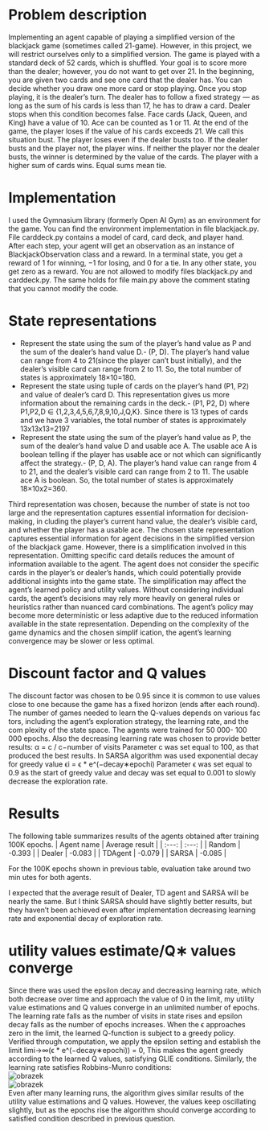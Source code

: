 # Problem description
Implementing an agent capable of playing a simplified version
of the blackjack game (sometimes called 21-game). However, in this project, we will restrict ourselves only to a simplified version.
The game is played with a standard deck of 52 cards, which is shuffled. Your goal is to score
more than the dealer; however, you do not want to get over 21. In the beginning, you are given
two cards and see one card that the dealer has. You can decide whether you draw one more
card or stop playing. Once you stop playing, it is the dealer’s turn. The dealer has to follow a
fixed strategy — as long as the sum of his cards is less than 17, he has to draw a card. Dealer
stops when this condition becomes false.
Face cards (Jack, Queen, and King) have a value of 10. Ace can be counted as 1 or 11.
At the end of the game, the player loses if the value of his cards exceeds 21. We call this
situation bust. The player loses even if the dealer busts too. If the dealer busts and the player
not, the player wins. If neither the player nor the dealer busts, the winner is determined by the
value of the cards. The player with a higher sum of cards wins. Equal sums mean tie.

# Implementation
I used the Gymnasium library (formerly Open AI Gym) as an environment for the
game. You can find the environment implementation in file blackjack.py. File carddeck.py
contains a model of card, card deck, and player hand. After each step, your agent will get an
observation as an instance of BlackjackObservation class and a reward. In a terminal state,
you get a reward of 1 for winning, −1 for losing, and 0 for a tie. In any other state, you get
zero as a reward. You are not allowed to modify files blackjack.py and carddeck.py. The
same holds for file main.py above the comment stating that you cannot modify the code.

# State representations
 * Represent the state using the sum of the player’s hand value as P and the
 sum of the dealer’s hand value D.- (P, D).  The player’s hand value can range from 4 to 21(since the player can’t bust
 initially), and the dealer’s visible card can range from 2 to 11. So, the
 total number of states is approximately 18×10=180.
 * Represent the state using tuple of cards on the player’s hand (P1, P2) and
 value of dealer’s card D. This representation gives us more information
 about the remaining cards in the deck.- (P1, P2, D) where P1,P2,D ∈
 {1,2,3,4,5,6,7,8,9,10,J,Q,K}. Since there is 13 types of cards and we have 3 variables, the total number
 of states is approximately 13x13x13=2197
 * Represent the state using the sum of the player’s hand value as P, the
 sum of the dealer’s hand value D and usable ace A. The usable ace A is
 boolean telling if the player has usable ace or not which can significantly
 affect the strategy.- (P, D, A).  The player’s hand value can range from 4 to 21, and the dealer’s visible
 card can range from 2 to 11. The usable ace A is boolean. So, the total
 number of states is approximately 18×10x2=360.

Third representation was chosen, because the number of state is not too large
 and the representation captures essential information for decision-making, in
cluding the player’s current hand value, the dealer’s visible card, and whether
 the player has a usable ace.
The chosen state representation captures essential information for agent decisions in the simplified version of the blackjack game. However, there is a
 simplification involved in this representation.
 Omitting specific card details reduces the amount of information available
 to the agent. The agent does not consider the specific cards in the player’s
 or dealer’s hands, which could potentially provide additional insights into the game state.
 The simplification may affect the agent’s learned policy and utility values.
 Without considering individual cards, the agent’s decisions may rely more heavily on general rules or heuristics rather than nuanced card combinations.
 The agent’s policy may become more deterministic or less adaptive due to the reduced information available in the state representation.
 Depending on the complexity of the game dynamics and the chosen simplif ication, the agent’s learning convergence may be slower or less optimal.
 
 # Discount factor and Q values
 The discount factor was chosen to be 0.95 since it is common to use values close
 to one because the game has a fixed horizon (ends after each round).
 The number of games needed to learn the Q-values depends on various fac
tors, including the agent’s exploration strategy, the learning rate, and the com
plexity of the state space. The agents were trained for 50 000- 100 000 epochs.
 Also the decreasing learning rate was chosen to provide better results:
 α = c / c−number of visits
 Parameter c was set equal to 100, as that produced the best results.
 In SARSA algorithm was used exponential decay for greedy value
 ϵi = ϵ * e^(−decay∗epochi)
 Parameter ϵ was set equal to 0.9 as the start of greedy value and decay was set
 equal to 0.001 to slowly decrease the exploration rate.

# Results
 The following table summarizes results of the agents obtained after training
 100K epochs.
 | Agent name | Average result    | 
| :---:   | :---: | 
| Random | -0.393   | 
 | Dealer | -0.083  | 
 | TDAgent | -0.079   | 
 | SARSA | -0.085   | 

For the 100K epochs shown in previous table, evaluation take around two min
utes for both agents.

 I expected that the average result of Dealer, TD agent and SARSA will be
 nearly the same. But I think SARSA should have slightly better results, but
 they haven’t been achieved even after implementation decreasing learning rate
 and exponential decay of exploration rate.
 
 # utility values estimate/Q∗ values converge
  Since there was used the epsilon decay and decreasing learning rate, which both
 decrease over time and approach the value of 0 in the limit, my utility value
 estimations and Q values converge in an unlimited number of epochs. The
 learning rate falls as the number of visits in state rises and epsilon decay falls
 as the number of epochs increases.
 When the ϵ approaches zero in the limit, the learned Q-function is subject
 to a greedy policy. Verified through computation, we apply the epsilon setting
 and establish the limit
 limi→∞(ϵ * e^(−decay∗epochi)) = 0,
 This makes the agent greedy according to the learned Q values, satisfying GLIE
 conditions.
 Similarly, the learning rate satisfies Robbins-Munro conditions:<br />
 ![obrazek](https://github.com/user-attachments/assets/e7128605-0d78-4c19-a6c7-33668190cd2f)<br />
 ![obrazek](https://github.com/user-attachments/assets/a3a16d53-f719-4dd7-a32c-3e0b70321a5a)<br />
  Even after many learning runs, the algorithm gives similar results of the utility
 value estimations and Q values. However, the values keep oscillating slightly, but
 as the epochs rise the algorithm should converge according to satisfied condition
 described in previous question.

